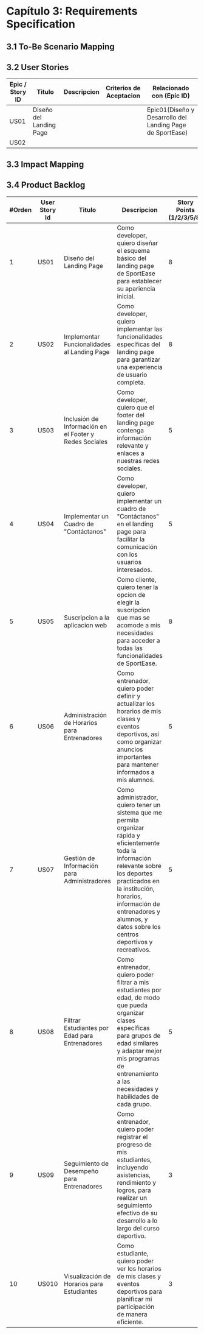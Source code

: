 # Capítulo 3: Requirements Specification
## 3.1 To-Be Scenario Mapping


## 3.2 User Stories

| Epic / Story ID            | Titulo                                    | Descripcion                               | Criterios de Aceptacion               | Relacionado con (Epic ID)   |
|----------------------------|-------------------------------------------| ------------------------------------------|---------------------------------------|-----------------------------|
| US01                       | Diseño del Landing Page                   |                                           |                                       |  Epic01(Diseño y Desarrollo del Landing Page de SportEase)                |
| US02                       |                                           |                                           |                                       |                             |

## 3.3 Impact Mapping


## 3.4 Product Backlog

| #Orden  | User Story Id  | Titulo                               | Descripcion               | Story Points (1/2/3/5/8)   |
|---------|----------------|--------------------------------------|---------------------------|----------------------------|
| 1       | US01           | Diseño del Landing Page              | Como developer, quiero diseñar el esquema básico del landing page de SportEase para establecer su apariencia inicial.   |   8   |
| 2       | US02           | Implementar Funcionalidades al Landing Page  | Como developer, quiero implementar las funcionalidades específicas del landing page para garantizar una experiencia de usuario completa.  |     8    |
| 3       | US03           | Inclusión de Información en el Footer y Redes Sociales | Como developer, quiero que el footer del landing page contenga información relevante y enlaces a nuestras redes sociales. |   5   |
| 4       | US04           | Implementar un Cuadro de "Contáctanos" | Como developer, quiero implementar un cuadro de "Contáctanos" en el landing page para facilitar la comunicación con los usuarios interesados.   |   5   |
| 5       | US05           | Suscripcion a la aplicacion web  |  Como cliente, quiero tener la opcion de elegir la suscripcion que mas se acomode a mis necesidades para acceder a todas las funcionalidades de SportEase.    |   8   |
| 6       | US06           | Administración de Horarios para Entrenadores | Como entrenador, quiero poder definir y actualizar los horarios de mis clases y eventos deportivos, así como organizar anuncios importantes para mantener informados a mis alumnos. |   5   |
| 7       | US07           | Gestión de Información para Administradores  | Como administrador, quiero tener un sistema que me permita organizar rápida y eficientemente toda la información relevante sobre los deportes practicados en la institución, horarios, información de entrenadores y alumnos, y datos sobre los centros deportivos y recreativos.   |   5   |
| 8       | US08           | Filtrar Estudiantes por Edad para Entrenadores  | Como entrenador, quiero poder filtrar a mis estudiantes por edad, de modo que pueda organizar clases específicas para grupos de edad similares y adaptar mejor mis programas de entrenamiento a las necesidades y habilidades de cada grupo.   |   5   |
| 9       | US09           | Seguimiento de Desempeño para Entrenadores| Como entrenador, quiero poder registrar el progreso de mis estudiantes, incluyendo asistencias, rendimiento y logros, para realizar un seguimiento efectivo de su desarrollo a lo largo del curso deportivo. |   3   |
| 10       | US010           | Visualización de Horarios para Estudiantes | Como estudiante, quiero poder ver los horarios de mis clases y eventos deportivos para planificar mi participación de manera eficiente. | 3 |
